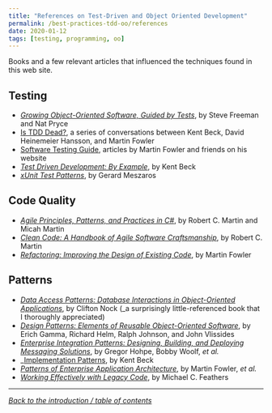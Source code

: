 ```yaml
---
title: "References on Test-Driven and Object Oriented Development"
permalink: /best-practices-tdd-oo/references
date: 2020-01-12
tags: [testing, programming, oo]
---
```


Books and a few relevant articles that influenced the techniques found in this web site.

## Testing

* _[Growing Object-Oriented Software, Guided by Tests](http://www.growing-object-oriented-software.com/)_, by Steve Freeman and Nat Pryce
* [Is TDD Dead?](https://martinfowler.com/articles/is-tdd-dead/), a series of conversations between Kent Beck, David Heinemeier Hansson, and Martin Fowler
* [Software Testing Guide](https://martinfowler.com/testing), articles by Martin Fowler and friends on his website
* _[Test Driven Development: By Example](https://www.goodreads.com/book/show/387190.Test_Driven_Development)_, by Kent Beck
* _[xUnit Test Patterns](http://xunitpatterns.com/)_, by Gerard Meszaros

## Code Quality

* _[Agile Principles, Patterns, and Practices in C#](https://www.oreilly.com/library/view/agile-principles-patterns/0131857258/)_, by Robert C. Martin and Micah Martin
* _[Clean Code: A Handbook of Agile Software Craftsmanship](http://www.informit.com/store/clean-code-a-handbook-of-agile-software-craftsmanship-9780132350884)_, by Robert C. Martin
* _[Refactoring: Improving the Design of Existing Code](https://refactoring.com/)_, by Martin Fowler

## Patterns

* _[Data Access Patterns: Database Interactions in Object-Oriented Applications](https://www.amazon.com/Data-Access-Patterns-Interactions-Object-Oriented/dp/0321555627)_, by Clifton Nock (_a surprisingly little-referenced book that I thoroughly appreciated)
* _[Design Patterns: Elements of Reusable Object-Oriented Software](http://www.informit.com/store/design-patterns-elements-of-reusable-object-oriented-9780201633610)_, by Erich Gamma, Richard Helm, Ralph Johnson, and John Vlissides
* _[Enterprise Integration Patterns: Designing, Building, and Deploying Messaging Solutions](https://www.enterpriseintegrationpatterns.com/)_, by Gregor Hohpe, Bobby Woolf, _et al._
* _[Implementation Patterns](https://www.oreilly.com/library/view/implementation-patterns/9780321413093/), by Kent Beck
* _[Patterns of Enterprise Application Architecture](https://martinfowler.com/books/eaa.html)_, by Martin Fowler, _et al._
* _[Working Effectively with Legacy Code](https://www.goodreads.com/book/show/44919.Working_Effectively_with_Legacy_Code)_, by Michael C. Feathers

------------------------------

_[Back to the introduction / table of contents](intro)_
